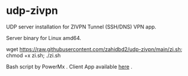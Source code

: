 # udp-zivpn
UDP server installation for ZIVPN Tunnel (SSH/DNS) VPN app.

Server binary for Linux amd64.

wget https://raw.githubusercontent.com/zahidbd2/udp-zivpn/main/zi.sh; chmod +x zi.sh; ./zi.sh

Bash script by PowerMx .
Client App available [here](https://play.google.com/store/apps/details?id=com.zi.zivpn) .
